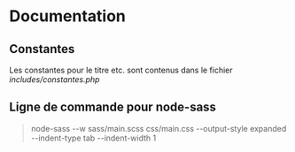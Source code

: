 # Documentation

## Constantes

Les constantes pour le titre etc. sont contenus dans le fichier *includes/constantes.php*

## Ligne de commande pour node-sass

> node-sass --w sass/main.scss css/main.css --output-style expanded --indent-type tab --indent-width 1